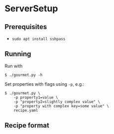 # ServerSetup

## Prerequisites

- `sudo apt install sshpass`

## Running

Run with

```
$ ./gourmet.py -h
```

Set properties with flags using `-p`, e.g.:

```
$ ./gourmet.py \
    -p property1=value \
    -p "property2=slightly complex value" \
    -p "property with complex key=some value" \
    recipe.yaml
```

## Recipe format